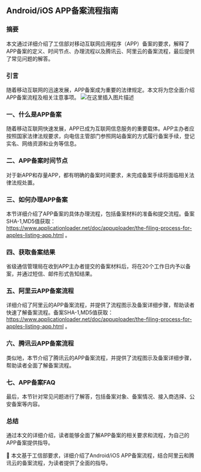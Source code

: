 ﻿## Android/iOS APP备案流程指南

### 摘要
本文通过详细介绍了工信部对移动互联网应用程序（APP）备案的要求，解释了APP备案的定义、时间节点、办理流程以及腾讯云、阿里云的备案流程，最后提供了常见问题的解答。

### 引言
随着移动互联网的迅速发展，APP备案成为重要的法律规定。本文将为您全面介绍APP备案流程及相关注意事项。
![在这里插入图片描述](https://img-blog.csdnimg.cn/direct/84147e9a16ed417b960a4f938ab96875.png#pic_center)

### 一、什么是APP备案
随着移动互联网快速发展，APP已成为互联网信息服务的重要载体。APP主办者应按照国家法律法规要求，向电信主管部门参照网站备案的方式履行备案手续，登记实名、网络资源和业务等信息。

### 二、APP备案时间节点
对于新APP和存量APP，都有明确的备案时间要求，未完成备案手续将面临相关法律法规处置。

### 三、如何办理APP备案
本节详细介绍了APP备案的具体办理流程，包括备案材料的准备和提交流程。备案SHA-1,MD5值获取：https://www.applicationloader.net/doc/appuploader/the-filing-process-for-apples-listing-app.html
。
### 四、获取备案结果
省级通信管理局在收到APP主办者提交的备案材料后，将在20个工作日内予以备案，并通过短信、邮件形式告知结果。

### 五、阿里云APP备案流程
详细介绍了阿里云的APP备案流程，并提供了流程图示及备案详细步骤，帮助读者快速了解备案流程。备案SHA-1,MD5值获取：https://www.applicationloader.net/doc/appuploader/the-filing-process-for-apples-listing-app.html
。

### 六、腾讯云APP备案流程
类似地，本节介绍了腾讯云的APP备案流程，并提供了流程图示及备案详细步骤，帮助读者全面了解备案流程。

### 七、APP备案FAQ
最后，本节针对常见问题进行了解答，包括备案对象、备案情况、接入商选择、公安备案等内容。

### 总结
通过本文的详细介绍，读者能够全面了解APP备案的相关要求和流程，为自己的APP备案提供指导。

📝 本文基于工信部要求，详细介绍了Android/iOS APP备案流程，结合阿里云和腾讯云的备案流程，为读者提供了全面的指导。
